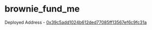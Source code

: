 # brownie_fund_me

Deployed Address - [0x39c5add1024b612ded77085ff13567ef6c9fc31a](https://rinkeby.etherscan.io/address/0x39c5add1024b612ded77085ff13567ef6c9fc31a#code)
